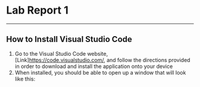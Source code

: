 # **Lab Report 1**

---

## How to Install Visual Studio Code

1. Go to the Visual Studio Code website, [Link]https://code.visualstudio.com/, and follow the directions provided in order to download and install the application onto your device
2. When installed, you should be able to open up a window that will look like this: 

